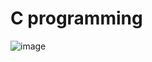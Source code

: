# C programming

![image](https://github.com/abdelrhma1/C-programming/assets/126617860/7cf2da22-cf4f-4b16-a662-849836335027)
